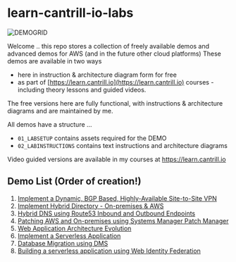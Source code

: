 # learn-cantrill-io-labs

![DEMOGRID](https://github.com/acantril/learn-cantrill-io-labs/raw/master/demogrid.png)

Welcome .. this repo stores a collection of freely available demos and advanced demos for AWS (and in the future other cloud platforms)
These demos are available in two ways
- here in instruction & architecture diagram form for free
- as part of [https://learn.cantrill.io](https://learn.cantrill.io) courses - including theory lessons and guided videos.

The free versions here are fully functional, with instructions & architecture diagrams and are maintained by me.

All demos have a structure ...
- `01_LABSETUP` contains assets required for the DEMO
- `02_LABINSTRUCTIONS` contains text instructions and architecture diagrams

Video guided versions are available in my courses at https://learn.cantrill.io

## Demo List (Order of creation!)

1. [Implement a Dynamic, BGP Based, Highly-Available Site-to-Site VPN](https://github.com/acantril/learn-cantrill-io-labs/tree/master/AWS_HYBRID_AdvancedVPN)
2. [Implement Hybrid Directory - On-premises & AWS](https://github.com/acantril/learn-cantrill-io-labs/tree/master/aws-hybrid-activedirectory)
3. [Hybrid DNS using Route53 Inbound and Outbound Endpoints](https://github.com/acantril/learn-cantrill-io-labs/tree/master/aws-hybrid-dns)
4. [Patching AWS and On-premises using Systems Manager Patch Manager](https://github.com/acantril/learn-cantrill-io-labs/tree/master/aws-patch-manager)
5. [Web Application Architecture Evolution](https://github.com/acantril/learn-cantrill-io-labs/tree/master/aws-elastic-wordpress-evolution)
6. [Implement a Serverless Application](https://github.com/acantril/learn-cantrill-io-labs/tree/master/aws-serverless-pet-cuddle-o-tron)
7. [Database Migration using DMS](https://github.com/acantril/learn-cantrill-io-labs/tree/master/aws-dms-database-migration)
8. [Building a serverless application using Web Identity Federation](https://github.com/acantril/learn-cantrill-io-labs/tree/master/aws-cognito-web-identity-federation)
